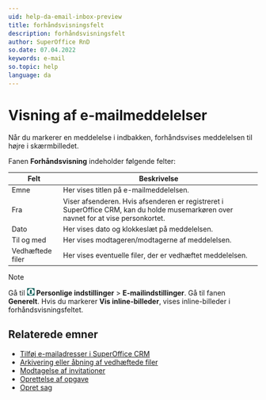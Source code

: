 ```yaml
---
uid: help-da-email-inbox-preview
title: forhåndsvisningsfelt
description: forhåndsvisningsfelt
author: SuperOffice RnD
so.date: 07.04.2022
keywords: e-mail
so.topic: help
language: da
---
```


# Visning af e-mailmeddelelser

Når du markerer en meddelelse i indbakken, forhåndsvises meddelelsen til højre i skærmbilledet.

Fanen **Forhåndsvisning** indeholder følgende felter:

| Felt | Beskrivelse |
|---|---|
| Emne | Her vises titlen på e-mailmeddelelsen. |
| Fra | Viser afsenderen. Hvis afsenderen er registreret i SuperOffice CRM, kan du holde musemarkøren over navnet for at vise personkortet. |
| Dato | Her vises dato og klokkeslæt på meddelelsen. |
| Til og med | Her vises modtageren/modtagerne af meddelelsen. |
| Vedhæftede filer | Her vises eventuelle filer, der er vedhæftet meddelelsen. |

> [!NOTE]
> Gå til ![ikon][img1] **Personlige indstillinger** &gt; **E-mailindstillinger**. Gå til fanen **Generelt**. Hvis du markerer **Vis inline-billeder**, vises inline-billeder i forhåndsvisningsfeltet.

## Relaterede emner

* [Tilføj e-mailadresser i SuperOffice CRM][1]
* [Arkivering eller åbning af vedhæftede filer][2]
* [Modtagelse af invitationer][3]
* [Oprettelse af opgave][4]
* [Opret sag][5]

<!-- Referenced links -->
[1]: manage-senders.md
[2]: archive.md#attachment
[3]: invitations.md
[4]: create-task.md
[5]: create-request.md

<!-- Referenced images -->
[img1]: ../../../../media/icons/personal-settings-small.png
